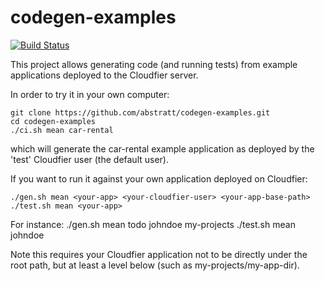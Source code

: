 codegen-examples
================


[![Build Status](https://textuml.ci.cloudbees.com/buildStatus/icon?job=codegen-examples)](https://textuml.ci.cloudbees.com/job/codegen-examples/)

This project allows generating code (and running tests) from example applications deployed to the Cloudfier server.

In order to try it in your own computer:

```
git clone https://github.com/abstratt/codegen-examples.git
cd codegen-examples
./ci.sh mean car-rental
```

which will generate the car-rental example application as deployed by the 'test' Cloudfier user (the default user).

If you want to run it against your own application deployed on Cloudfier:

    ./gen.sh mean <your-app> <your-cloudfier-user> <your-app-base-path>
    ./test.sh mean <your-app>
    
For instance:
    ./gen.sh mean todo johndoe my-projects
    ./test.sh mean johndoe

Note this requires your Cloudfier application not to be directly under the root path, but at least a level below (such as my-projects/my-app-dir).
